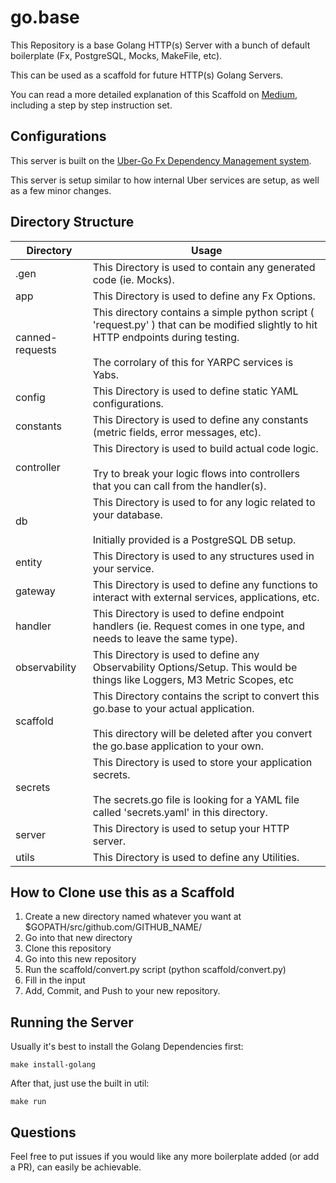 
# go.base  
  
This Repository is a base Golang HTTP(s) Server with a bunch of default boilerplate (Fx, PostgreSQL, Mocks, MakeFile, etc). 

This can be used as a scaffold for future HTTP(s) Golang Servers.

You can read a more detailed explanation of this Scaffold on [Medium](https://javin-ambridge.medium.com/scaffolding-a-new-golang-http-service-f88ab8466104), including a step by step instruction set.

## Configurations
This server is built on the [Uber-Go Fx Dependency Management system](https://github.com/uber-go/fx).

This server is setup similar to how internal Uber services are setup, as well as a few minor changes.

## Directory Structure
|Directory|Usage|
|--|--|
| .gen | This Directory is used to contain any generated code (ie. Mocks). |
| app | This Directory is used to define any Fx Options. |
| canned-requests | This directory contains a simple python script ( 'request.py' ) that can be modified slightly to hit HTTP endpoints during testing.<br><br>The corrolary of this for YARPC services is Yabs. |
| config | This Directory is used to define static YAML configurations. |
| constants | This Directory is used to define any constants (metric fields, error messages, etc). |
| controller | This Directory is used to build actual code logic.<br><br>Try to break your logic flows into controllers that you can call from the handler(s). |
| db | This Directory is used to for any logic related to your database.<br><br>Initially provided is a PostgreSQL DB setup. |
| entity | This Directory is used to any structures used in your service. |
| gateway | This Directory is used to define any functions to interact with external services, applications, etc. |
| handler | This Directory is used to define endpoint handlers (ie. Request comes in one type, and needs to leave the same type). |
| observability | This Directory is used to define any Observability Options/Setup. This would be things like Loggers, M3 Metric Scopes, etc |
| scaffold | This Directory contains the script to convert this go.base to your actual application.<br><br>This directory will be deleted after you convert the go.base application to your own. |
| secrets | This Directory is used to store your application secrets.<br><br>The secrets.go file is looking for a YAML file called 'secrets.yaml' in this directory. |
| server | This Directory is used to setup your HTTP server. |
| utils | This Directory is used to define any Utilities. |

## How to Clone use this as a Scaffold

 1. Create a new directory named whatever you want at $GOPATH/src/github.com/GITHUB_NAME/
 2. Go into that new directory
 3. Clone this repository
 4. Go into this new repository
 5. Run the scaffold/convert.py script (python scaffold/convert.py)
 6. Fill in the input
 7. Add, Commit, and Push to your new repository.

## Running the Server

Usually it's best to install the Golang Dependencies first:

	make install-golang

After that, just use the built in util:

	make run
 
## Questions
 
 Feel free to put issues if you would like any more boilerplate added (or add a PR), can easily be achievable. 
